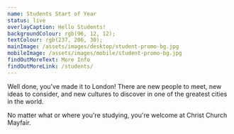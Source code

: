 ```yaml
---
name: Students Start of Year
status: live
overlayCaption: Hello Students!
backgroundColour: rgb(96, 12, 12);
textColour: rgb(237, 206, 30);
mainImage: /assets/images/desktop/student-promo-bg.jpg
mobileImage: /assets/images/mobile/student-promo-bg.jpg
findOutMoreText: More Info
findOutMoreLink: /students/
---
```

Well done, you've made it to London! There are new people to meet, new ideas to consider, and new cultures to discover in one of the greatest cities in the world.

No matter what or where you're studying, you're welcome at Christ Church Mayfair.